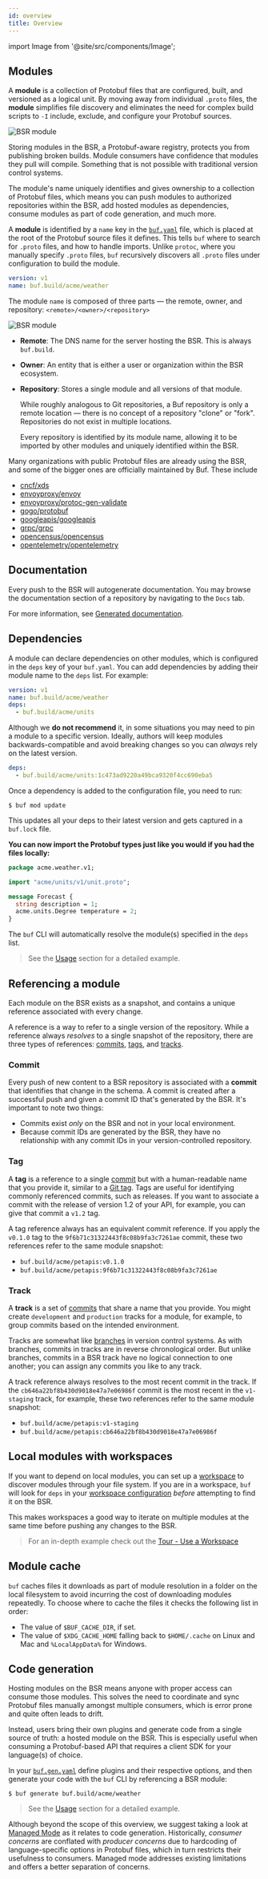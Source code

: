 ```yaml
---
id: overview
title: Overview
---
```


import Image from '@site/src/components/Image';

## Modules

A **module** is a collection of Protobuf files that are configured, built, and versioned as a logical unit. By moving away from individual `.proto` files, the **module** simplifies file discovery and eliminates the need for complex build scripts to `-I` include, exclude, and configure your Protobuf sources.

<Image alt="BSR module" src="/img/bsr/module_2_with_yaml.png" caption="How modules map to Buf YAML configs" />

Storing modules in the BSR, a Protobuf-aware registry, protects you from publishing broken builds. Module consumers have confidence that modules they pull will compile. Something that is not possible with traditional version control systems.

The module's name uniquely identifies and gives ownership to a collection of Protobuf files, which means you can push modules to authorized repositories within the BSR, add hosted modules as dependencies, consume modules as part of code generation, and much more.

A **module** is identified by a `name` key in the [`buf.yaml`](../configuration/v1/buf-yaml.md) file, which is placed at the root of the Protobuf source files it defines. This tells `buf` where to search for `.proto` files, and how to handle imports. Unlike `protoc`, where you manually specify `.proto` files, `buf` recursively discovers all `.proto` files under configuration to build the module.

```yaml title=buf.yaml {2}
version: v1
name: buf.build/acme/weather
```

The module `name` is composed of three parts — the remote, owner, and repository: `<remote>/<owner>/<repository>`

<Image alt="BSR module" src="/img/bsr/module_name.png" width={50} caption="The format of module names" />

- **Remote**: The DNS name for the server hosting the BSR. This is always `buf.build`.
- **Owner**: An entity that is either a user or organization within the BSR ecosystem.
- **Repository**: Stores a single module and all versions of that module.

    While roughly analogous to Git repositories, a Buf repository is only a remote location — there is no concept of a repository "clone" or "fork". Repositories do not exist in multiple locations.

    Every repository is identified by its module name, allowing it to be imported by other modules and uniquely identified within the BSR.

Many organizations with public Protobuf files are already using the BSR, and some of the bigger ones are officially maintained by Buf. These include

* [cncf/xds](https://buf.build/cncf/xds)
* [envoyproxy/envoy](https://buf.build/envoyproxy/envoy)
* [envoyproxy/protoc-gen-validate](https://buf.build/envoyproxy/protoc-gen-validate)
* [gogo/protobuf](https://buf.build/gogo/protobuf)
* [googleapis/googleapis](https://buf.build/googleapis/googleapis)
* [grpc/grpc](https://buf.build/grpc/grpc)
* [opencensus/opencensus](https://buf.build/opencensus/opencensus)
* [opentelemetry/opentelemetry](https://buf.build/opentelemetry/opentelemetry)

## Documentation

Every push to the BSR will autogenerate documentation. You may browse the documentation section of a repository by navigating to the `Docs` tab.

For more information, see [Generated documentation](documentation).

## Dependencies

A module can declare dependencies on other modules, which is configured in the `deps` key of your `buf.yaml`. You can add dependencies by adding their module name to the `deps` list. For example:

```yaml title="buf.yaml"
version: v1
name: buf.build/acme/weather
deps:
  - buf.build/acme/units
```

Although we **do not recommend** it, in some situations you may need to pin a module to a specific version. Ideally, authors will keep modules backwards-compatible and avoid breaking changes so you can *always* rely on the latest version.

```yaml
deps:
  - buf.build/acme/units:1c473ad9220a49bca9320f4cc690eba5
```

Once a dependency is added to the configuration file, you need to run:

```terminal
$ buf mod update
```

This updates all your deps to their latest version and gets captured in a `buf.lock` file.

**You can now import the Protobuf types just like you would if you had the files locally:**

```protobuf title="acme/weather/v1/weather.proto" {3,7}
package acme.weather.v1;

import "acme/units/v1/unit.proto";

message Forecast {
  string description = 1;
  acme.units.Degree temperature = 2;
}
```

The `buf` CLI will automatically resolve the module(s) specified in the `deps` list.

> See the [Usage](../bsr/usage.md#add-a-dependency) section for a detailed example.

## Referencing a module

Each module on the BSR exists as a snapshot, and contains a unique reference associated with every
change.

A reference is a way to refer to a single version of the repository. While a reference always _resolves_ to a single snapshot of the repository, there are three types of references: [commits](#commit),
[tags](#tag), and [tracks](#track).

### Commit

Every push of new content to a BSR repository is associated with a **commit** that identifies that
change in the schema. A commit is created after a successful push and given a commit ID that's
generated by the BSR. It's important to note two things:

* Commits exist _only_ on the BSR and not in your local environment.
* Because commit IDs are generated by the BSR, they have no relationship with any commit IDs in your
  version-controlled repository.

### Tag

A **tag** is a reference to a single [commit](#commit) but with a human-readable name that you
provide it, similar to a [Git tag]. Tags are useful for identifying commonly referenced commits,
such as releases. If you want to associate a commit with the release of version 1.2 of your
API, for example, you can give that commit a `v1.2` tag.

A tag reference always has an equivalent commit reference. If you apply the `v0.1.0` tag to the
`9f6b71c31322443f8c08b9fa3c7261ae` commit, these two references refer to the same module snapshot:

* `buf.build/acme/petapis:v0.1.0`
* `buf.build/acme/petapis:9f6b71c31322443f8c08b9fa3c7261ae`

### Track

A **track** is a set of [commits](#commit) that share a name that you provide. You might create
`development` and `production` tracks for a module, for example, to group commits based on the
intended environment.

Tracks are somewhat like [branches] in version control systems. As with branches, commits in tracks
are in reverse chronological order. But unlike branches, commits in a BSR track have no logical
connection to one another; you can assign any commits you like to any track.

A track reference always resolves to the most recent commit in the track. If the
`cb646a22bf8b430d9018e47a7e06986f` commit is the most recent in the `v1-staging` track, for example,
these two references refer to the same module snapshot:

* `buf.build/acme/petapis:v1-staging`
* `buf.build/acme/petapis:cb646a22bf8b430d9018e47a7e06986f`

## Local modules with workspaces

If you want to depend on local modules, you can set up a [workspace](../reference/workspaces.md) to discover modules through your file system. If you are in a workspace, `buf` will look for `deps` in your [workspace configuration](../reference/workspaces.md#configuration) _before_ attempting to find it on the BSR.

This makes workspaces a good way to iterate on multiple modules at the same time before pushing any changes to the BSR.

> For an in-depth example check out the [Tour - Use a Workspace](../tour/use-a-workspace.md)

## Module cache

`buf` caches files it downloads as part of module resolution in a folder on
the local filesystem to avoid incurring the cost of downloading modules repeatedly.
To choose where to cache the files it checks the following list in order:

  * The value of `$BUF_CACHE_DIR`, if set.
  * The value of `$XDG_CACHE_HOME` falling back to `$HOME/.cache` on Linux and Mac and `%LocalAppData%` for Windows.

## Code generation

Hosting modules on the BSR means anyone with proper access can consume those modules. This solves the need to coordinate and sync Protobuf files manually amongst multiple consumers, which is error prone and quite often leads to drift.

Instead, users bring their own plugins and generate code from a single source of truth: a hosted module on the BSR. This is especially useful when consuming a Protobuf-based API that requires a client SDK for your language(s) of choice.

In your [`buf.gen.yaml`](../configuration/v1/buf-gen-yaml.md) define plugins and their respective options, and then generate your code with the `buf` CLI by referencing a BSR module:

```terminal
$ buf generate buf.build/acme/weather
```

> See the [Usage](../bsr/usage.md#code-generation) section for a detailed example.

Although beyond the scope of this overview, we suggest taking a look at [Managed Mode](../generate/managed-mode.md) as it relates to code generation. Historically, *consumer concerns* are conflated with *producer concerns* due to hardcoding of language-specific options in Protobuf files, which in turn restricts their usefulness to consumers. Managed mode addresses existing limitations and offers a better separation of concerns.

[branches]: https://en.wikipedia.org/wiki/Branching_(version_control)
[git tag]: https://git-scm.com/book/en/v2/Git-Basics-Tagging